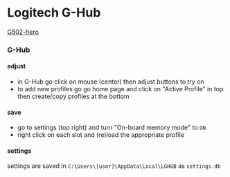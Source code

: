 # Logitech G-Hub

[G502-hero](/g502)

### G-Hub

#### adjust 

* in G-Hub go click on mouse (center) then adjust buttons to try on
* to add new profiles go go home page and click on "Active Profile" in top then create/copy profiles at the bottom

#### save

* go to settings (top right) and turn "On-board memory mode" to `ON`
* right click on each slot and (re)load the appropriate profile 

#### settings

settings are saved in `C:\Users\[user]\AppData\Local\LGHUB` as `settings.db`
